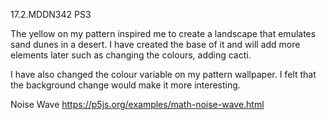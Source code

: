 17.2.MDDN342 PS3

The yellow on my pattern inspired me to create a landscape that emulates sand dunes in a desert. I have created the base of it and will add more elements later such as changing the colours, adding cacti. 

I have also changed the colour variable on my pattern wallpaper. I felt that the background change would make it more interesting.

Noise Wave
https://p5js.org/examples/math-noise-wave.html